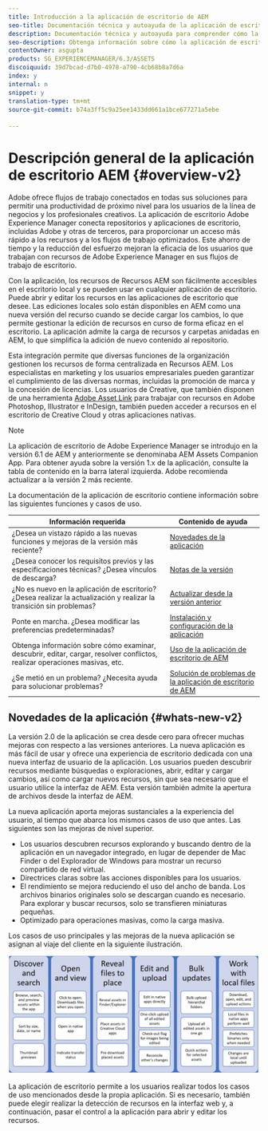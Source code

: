 ```yaml
---
title: Introducción a la aplicación de escritorio de AEM
seo-title: Documentación técnica y autoayuda de la aplicación de escritorio de Adobe Experience Manager
description: Documentación técnica y autoayuda para comprender cómo la aplicación de escritorio de AEM puede optimizar el flujo de trabajo de los usuarios creativos al utilizar recursos empresariales directamente desde su escritorio.
seo-description: Obtenga información sobre cómo la aplicación de escritorio AEM puede optimizar el flujo de trabajo de los usuarios creativos al utilizar recursos empresariales directamente desde su escritorio.
contentOwner: asgupta
products: SG_EXPERIENCEMANAGER/6.3/ASSETS
discoiquuid: 39d7bcad-d7b0-4978-a790-4cb68b8a7d6a
index: y
internal: n
snippet: y
translation-type: tm+mt
source-git-commit: b74a3ff5c9a25ee1433dd661a1bce677271a5ebe

---
```



# Descripción general de la aplicación de escritorio AEM {#overview-v2}

Adobe ofrece flujos de trabajo conectados en todas sus soluciones para permitir una productividad de próximo nivel para los usuarios de la línea de negocios y los profesionales creativos. La aplicación de escritorio Adobe Experience Manager conecta repositorios y aplicaciones de escritorio, incluidas Adobe y otras de terceros, para proporcionar un acceso más rápido a los recursos y a los flujos de trabajo optimizados. Este ahorro de tiempo y la reducción del esfuerzo mejoran la eficacia de los usuarios que trabajan con recursos de Adobe Experience Manager en sus flujos de trabajo de escritorio.

Con la aplicación, los recursos de Recursos AEM son fácilmente accesibles en el escritorio local y se pueden usar en cualquier aplicación de escritorio. Puede abrir y editar los recursos en las aplicaciones de escritorio que desee. Las ediciones locales solo están disponibles en AEM como una nueva versión del recurso cuando se decide cargar los cambios, lo que permite gestionar la edición de recursos en curso de forma eficaz en el escritorio. La aplicación admite la carga de recursos y carpetas anidadas en AEM, lo que simplifica la adición de nuevo contenido al repositorio.

Esta integración permite que diversas funciones de la organización gestionen los recursos de forma centralizada en Recursos AEM. Los especialistas en marketing y los usuarios empresariales pueden garantizar el cumplimiento de las diversas normas, incluidas la promoción de marca y la concesión de licencias. Los usuarios de Creative, que también disponen de una herramienta [Adobe Asset Link](https://www.adobe.com/marketing/experience-manager-assets/adobe-asset-link.html) para trabajar con recursos en Adobe Photoshop, Illustrator e InDesign, también pueden acceder a recursos en el escritorio de Creative Cloud y otras aplicaciones nativas.

>[!NOTE]
>
>La aplicación de escritorio de Adobe Experience Manager se introdujo en la versión 6.1 de AEM y anteriormente se denominaba AEM Assets Companion App. Para obtener ayuda sobre la versión 1.x de la aplicación, consulte la tabla de contenido en la barra lateral izquierda. Adobe recomienda actualizar a la versión 2 más reciente.

La documentación de la aplicación de escritorio contiene información sobre las siguientes funciones y casos de uso.

| Información requerida | Contenido de ayuda |
|-------------------------------------------------------------------------------------------------------|------------------------------------------------------------|
| ¿Desea un vistazo rápido a las nuevas funciones y mejoras de la versión más reciente? | [Novedades de la aplicación](#whats-new-v2) |
| ¿Desea conocer los requisitos previos y las especificaciones técnicas? ¿Desea vínculos de descarga? | [Notas de la versión](release-notes.md) |
| ¿No es nuevo en la aplicación de escritorio? ¿Desea realizar la actualización y realizar la transición sin problemas? | [Actualizar desde la versión anterior](install-upgrade.md#upgrade-from-previous-version) |
| Ponte en marcha. ¿Desea modificar las preferencias predeterminadas? | [Instalación y configuración de la aplicación](install-upgrade.md) |
| Obtenga información sobre cómo examinar, descubrir, editar, cargar, resolver conflictos, realizar operaciones masivas, etc. | [Uso de la aplicación de escritorio de AEM](using.md) |
| ¿Se metió en un problema? ¿Necesita ayuda para solucionar problemas? | [Solución de problemas de la aplicación de escritorio de AEM](troubleshoot.md) |

## Novedades de la aplicación {#whats-new-v2}

La versión 2.0 de la aplicación se crea desde cero para ofrecer muchas mejoras con respecto a las versiones anteriores. La nueva aplicación es más fácil de usar y ofrece una experiencia de escritorio dedicada con una nueva interfaz de usuario de la aplicación. Los usuarios pueden descubrir recursos mediante búsquedas o exploraciones, abrir, editar y cargar cambios, así como cargar nuevos recursos, sin que sea necesario que el usuario utilice la interfaz de AEM. Esta versión también admite la apertura de archivos desde la interfaz de AEM.

La nueva aplicación aporta mejoras sustanciales a la experiencia del usuario, al tiempo que abarca los mismos casos de uso que antes. Las siguientes son las mejoras de nivel superior.

* Los usuarios descubren recursos explorando y buscando dentro de la aplicación en un navegador integrado, en lugar de depender de Mac Finder o del Explorador de Windows para mostrar un recurso compartido de red virtual.
* Directrices claras sobre las acciones disponibles para los usuarios.
* El rendimiento se mejora reduciendo el uso del ancho de banda. Los archivos binarios originales solo se descargan cuando es necesario. Para explorar y buscar recursos, solo se transfieren miniaturas pequeñas.
* Optimizado para operaciones masivas, como la carga masiva.

Los casos de uso principales y las mejoras de la nueva aplicación se asignan al viaje del cliente en la siguiente ilustración.

![Novedades de la aplicación de escritorio de AEM](assets/do-not-localize/whats-new-desktop-app-v2.png)

La aplicación de escritorio permite a los usuarios realizar todos los casos de uso mencionados desde la propia aplicación. Si es necesario, también puede elegir realizar la detección de recursos en la interfaz web y, a continuación, pasar el control a la aplicación para abrir y editar los recursos.
